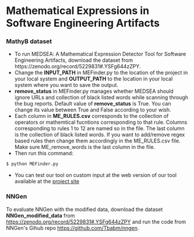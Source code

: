 # Mathematical Expressions in Software Engineering Artifacts
### MathyB dataset
<ul>
<li>To run MEDSEA: A Mathematical Expression Detector Tool for Software Engineering Artifacts, download the dataset from https://zenodo.org/record/5229831#.YSFg644zZPY. </li>
<li>Change the <b>INPUT_PATH</b> in MEFinder.py to the location of the project in your local system and <b>OUTPUT_PATH</b> to the location in your local system where you want to save the output. </li>
 <li><b>remove_status</b> in MEFinder.py manages whether MEDSEA should ignore URLs and collection of black listed words while scanning through the bug reports. Default value of <b>remove_status</b> is True. You can change its value between True and False according to your wish.</li>
 <li> Each column in <b>ME_RULES.csv</b> corresponds to the collection of operators or mathemtical fucntions corresponding to that rule. Columns corresponding to rules 1 to 12 are named so in the file. The last column is the collection of black listed words. If you want to add/remove regex based rules then change them accordingly in the ME_RULES.csv file. Make sure ME_remove_words is the last column in the file. </li>
<li>Then run this command:</li>
</ul>

```python
$ python MEFinder.py
```
<ul>
<li> You can test our tool on custom input at the web version of our tool available at the <a href="https://share.streamlit.io/mathyb/mathyb_dataset/main/website/MedSea.py">project site</a></li></ul>

### NNGen
To evaluate NNGen with the modified data, download the dataset <b>NNGen_modified_data</b> from https://zenodo.org/record/5229831#.YSFg644zZPY and run the code from NNGen's Gihub repo https://github.com/Tbabm/nngen.
